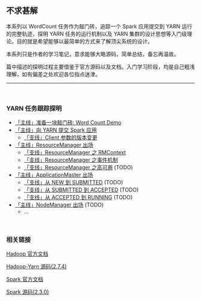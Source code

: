 ## 不求甚解

本系列以 WordCount 任务作为敲门砖，追踪一个 Spark 应用提交到 YARN 运行的完整轨迹，探明 YARN 任务的运行机制以及 YARN 集群的设计思想等入门级理论。目的就是希望能够以最简单的方式来了解顶尖系统的设计。

本系列只是作者的学习笔记，意求能够大略源码，简单总结，备忘再温故。

篇中描述的探明过程主要借鉴于官方源码以及文档。入门学习阶段，均是自己粗浅理解，如有偏差之处欢迎各位指点迷津。

---
<br>

### YARN 任务跟踪探明

* [「主线」准备一块敲门砖: Word Count Demo](./1.&#32;Demo.md)
* [「主线」向 YARN 提交 Spark 应用](./2.&#32;Client.md)
    * [「支线」Client 参数的版本变更](./2.1&#32;ClientArguments.md)
* [「主线」ResourceManager 出场](./3.&#32;ResourceManager.md)
    * [「支线」ResourceManager 之 RMContext](./3.1&#32;RMContext.md)
    * [「支线」ResourceManager 之事件机制](./3.2&#32;EventDispatcher.md)
    * [「支线」ResourceManager 之高可用](./3.3&#32;RMHignAvaliable.md) (TODO)
* [「主线」ApplicationMaster 出场](./4.&#32;ApplicationMaster.md)
    * [「支线」从 NEW 到 SUBMITTED](./4.1&#32;AM-1.md) (TODO)
    * [「支线」从 SUBMITTED 到 ACCEPTED]() (TODO)
    * [「支线」从 ACCEPTED 到 RUNNING]() (TODO)
* [「主线」NodeManager 出场]() (TODO)
    * ...

<br>

### 相关链接

[Hadoop 官方文档](http://hadoop.apache.org/docs/r2.7.4/hadoop-yarn/hadoop-yarn-site/index.html)

[Hadoop-Yarn 源码(2.7.4)](https://github.com/apache/hadoop/tree/release-2.7.4-RC0/hadoop-yarn-project/hadoop-yarn)

[Spark 官方文档](http://spark.apache.org/docs/2.3.0/)

[Spark 源码(2.3.0)](https://github.com/apache/spark/tree/v2.3.0)
